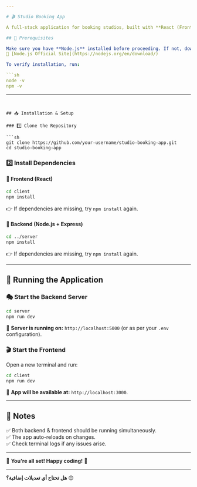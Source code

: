 ```yaml
---

# 🎬 Studio Booking App  

A full-stack application for booking studios, built with **React (Frontend)** and **Node.js + Express (Backend)**.  

## 🚀 Prerequisites  

Make sure you have **Node.js** installed before proceeding. If not, download and install it from:  
🔗 [Node.js Official Site](https://nodejs.org/en/download/)  

To verify installation, run:  

```sh
node -v
npm -v
```

---
```


## 📥 Installation & Setup  

### 1️⃣ Clone the Repository  

```sh
git clone https://github.com/your-username/studio-booking-app.git
cd studio-booking-app
```

### 2️⃣ Install Dependencies  

#### 📌 Frontend (React)  

```sh
cd client
npm install
```
👉 If dependencies are missing, try `npm install` again.  

#### 📌 Backend (Node.js + Express)  

```sh
cd ../server
npm install
```
👉 If dependencies are missing, try `npm install` again.  

---

## 🏃 Running the Application  

### 🎭 Start the Backend Server  

```sh
cd server
npm run dev
```

📌 **Server is running on:** `http://localhost:5000` (or as per your `.env` configuration).  

### 🎬 Start the Frontend  

Open a new terminal and run:  

```sh
cd client
npm run dev
```

📌 **App will be available at:** `http://localhost:3000`.  

---

## 📝 Notes  

✅ Both backend & frontend should be running simultaneously.  
✅ The app auto-reloads on changes.  
✅ Check terminal logs if any issues arise.  

---

🎉 **You're all set! Happy coding!** 🚀  

---

**هل تحتاج أي تعديلات إضافية؟** 😊
